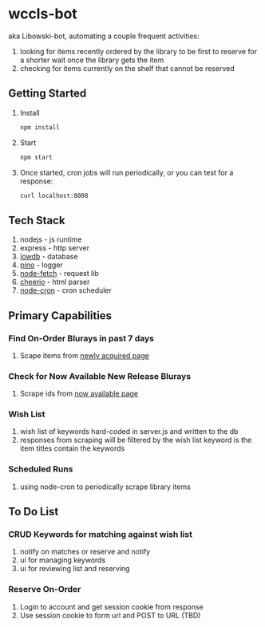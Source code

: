 # wccls-bot

aka Libowski-bot, automating a couple frequent activities:

1. looking for items recently ordered by the library to be first to reserve for a shorter wait once the library gets the item
1. checking for items currently on the shelf that cannot be reserved

## Getting Started

1. Install

    ```bash
    npm install
    ```

1. Start

    ```bash
    npm start
    ```

1. Once started, cron jobs will run periodically, or you can test for a response:

    ```bash
    curl localhost:8008
    ```

## Tech Stack

1. nodejs - js runtime
1. express - http server
1. [lowdb](https://github.com/typicode/lowdb) - database
1. [pino](https://github.com/pinojs/pino) - logger
1. [node-fetch](https://github.com/node-fetch/node-fetch/tree/2.x#readme) - request lib
1. [cheerio](https://github.com/cheeriojs/cheerio) - html parser
1. [node-cron](https://github.com/node-cron/node-cron) - cron scheduler

## Primary Capabilities

### Find On-Order Blurays in past 7 days

1. Scape items from [newly acquired page](https://wccls.bibliocommons.com/v2/search?query=nw%3A%5B0%20TO%20180%5D&searchType=bl&sort=NEWLY_ACQUIRED&suppress=true&title_key=all_newly_acquired&f_FORMAT=BLURAY&f_ON_ORDER=true&f_NEWLY_ACQUIRED=PAST_7_DAYS)

### Check for Now Available New Release Blurays

1. Scrape ids from [now available page](https://wccls.bibliocommons.com/v2/search?custom_edit=false&query=anywhere%3A(%5B0%20TO%20180%5D)%20%20%20avlocation%3A%22Beaverton%20Murray%20Scholls%22%20formatcode%3A(BLURAY%20)&searchType=bl&suppress=true&f_STATUS=39&f_NEWLY_ACQUIRED=PAST_180_DAYS)

### Wish List

1. wish list of keywords hard-coded in server.js and written to the db
1. responses from scraping will be filtered by the wish list keyword is the item titles contain the keywords

### Scheduled Runs

1. using node-cron to periodically scrape library items

## To Do List

### CRUD Keywords for matching against wish list

1. notify on matches or reserve and notify
1. ui for managing keywords
1. ui for reviewing list and reserving

### Reserve On-Order

1. Login to account and get session cookie from response
1. Use session cookie to form url and POST to URL (TBD)
